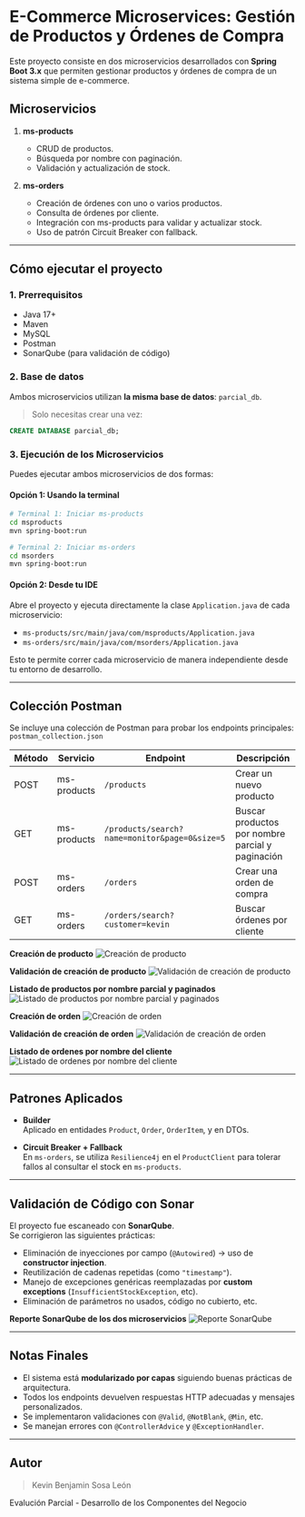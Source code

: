# E-Commerce Microservices: Gestión de Productos y Órdenes de Compra

Este proyecto consiste en dos microservicios desarrollados con **Spring Boot 3.x** que permiten gestionar productos y órdenes de compra de un sistema simple de e-commerce.

## Microservicios

1. **ms-products**  
   - CRUD de productos.
   - Búsqueda por nombre con paginación.
   - Validación y actualización de stock.

2. **ms-orders**  
   - Creación de órdenes con uno o varios productos.
   - Consulta de órdenes por cliente.
   - Integración con ms-products para validar y actualizar stock.
   - Uso de patrón Circuit Breaker con fallback.

---

## Cómo ejecutar el proyecto

### 1. Prerrequisitos

- Java 17+
- Maven
- MySQL
- Postman
- SonarQube (para validación de código)

### 2. Base de datos

Ambos microservicios utilizan **la misma base de datos**: `parcial_db`.  
> Solo necesitas crear una vez:

```sql
CREATE DATABASE parcial_db;
```

### 3. Ejecución de los Microservicios

Puedes ejecutar ambos microservicios de dos formas:

#### Opción 1: Usando la terminal

```bash
# Terminal 1: Iniciar ms-products
cd msproducts
mvn spring-boot:run

# Terminal 2: Iniciar ms-orders
cd msorders
mvn spring-boot:run
```

#### Opción 2: Desde tu IDE

Abre el proyecto y ejecuta directamente la clase `Application.java` de cada microservicio:

- `ms-products/src/main/java/com/msproducts/Application.java`
- `ms-orders/src/main/java/com/msorders/Application.java`

Esto te permite correr cada microservicio de manera independiente desde tu entorno de desarrollo.

---

## Colección Postman

Se incluye una colección de Postman para probar los endpoints principales:  
 `postman_collection.json`

| Método | Servicio     | Endpoint                                      | Descripción                                      |
|--------|--------------|-----------------------------------------------|--------------------------------------------------|
| POST   | ms-products  | `/products`                                   | Crear un nuevo producto                          |
| GET    | ms-products  | `/products/search?name=monitor&page=0&size=5` | Buscar productos por nombre parcial y paginación |
| POST   | ms-orders    | `/orders`                                     | Crear una orden de compra                        |
| GET    | ms-orders    | `/orders/search?customer=kevin`               | Buscar órdenes por cliente                       |

**Creación de producto**
![Creación de producto](assets/postman-result-1.png)

**Validación de creación de producto**
![Validación de creación de producto](assets/postman-result-2.png)

**Listado de productos por nombre parcial y paginados**
![Listado de productos por nombre parcial y paginados](assets/postman-result-3.png)

**Creación de orden**
![Creación de orden](assets/postman-result-4.png)

**Validación de creación de orden**
![Validación de creación de orden](assets/postman-result-5.png)

**Listado de ordenes por nombre del cliente**
![Listado de ordenes por nombre del cliente](assets/postman-result-6.png)

---

## Patrones Aplicados

- **Builder**  
  Aplicado en entidades `Product`, `Order`, `OrderItem`, y en DTOs.

- **Circuit Breaker + Fallback**  
  En `ms-orders`, se utiliza `Resilience4j` en el `ProductClient` para tolerar fallos al consultar el stock en `ms-products`.

---

## Validación de Código con Sonar

El proyecto fue escaneado con **SonarQube**.  
Se corrigieron las siguientes prácticas:

- Eliminación de inyecciones por campo (`@Autowired`) → uso de **constructor injection**.
- Reutilización de cadenas repetidas (como `"timestamp"`).
- Manejo de excepciones genéricas reemplazadas por **custom exceptions** (`InsufficientStockException`, etc).
- Eliminación de parámetros no usados, código no cubierto, etc.

**Reporte SonarQube de los dos microservicios** 
![Reporte SonarQube](assets/sonar-result.png)

---

## Notas Finales

- El sistema está **modularizado por capas** siguiendo buenas prácticas de arquitectura.
- Todos los endpoints devuelven respuestas HTTP adecuadas y mensajes personalizados.
- Se implementaron validaciones con `@Valid`, `@NotBlank`, `@Min`, etc.
- Se manejan errores con `@ControllerAdvice` y `@ExceptionHandler`.

---

## Autor

> Kevin Benjamin Sosa León

Evalución Parcial - Desarrollo de los Componentes del Negocio
